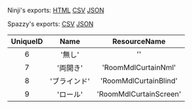 Ninji's exports: [HTML](https://wuffs.org/acnh/bcsv_140/html/RoomCurtainParam.html) [CSV](https://wuffs.org/acnh/bcsv_140/csv/RoomCurtainParam.csv) [JSON](https://wuffs.org/acnh/bcsv_140/json/RoomCurtainParam.json)

Spazzy's exports: [CSV](https://github.com/McSpazzy/acnh-csv/blob/master/RoomCurtainParam.csv) [JSON](https://github.com/McSpazzy/acnh-json/blob/master/RoomCurtainParam.json)

| UniqueID | Name | ResourceName |
|:--:|:--:|:--:|
| 6 | '無し' | '' | 
| 7 | '両開き' | 'RoomMdlCurtainNml' | 
| 8 | 'ブラインド' | 'RoomMdlCurtainBlind' | 
| 9 | 'ロール' | 'RoomMdlCurtainScreen' | 

